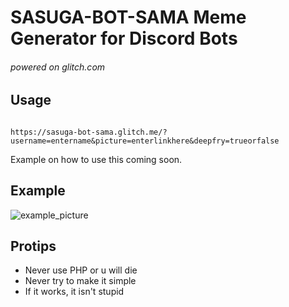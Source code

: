 # SASUGA-BOT-SAMA Meme Generator for Discord Bots
###### powered on glitch.com


## Usage

```

https://sasuga-bot-sama.glitch.me/?username=entername&picture=enterlinkhere&deepfry=trueorfalse

```

Example on how to use this coming soon.

## Example
![example_picture](https://cdn.glitch.com/48172e68-2ade-44c8-a3e6-558e7b90b4f0%2Fscreen.png?1540653537639)

## Protips
- Never use PHP or u will die
- Never try to make it simple
- If it works, it isn't stupid
